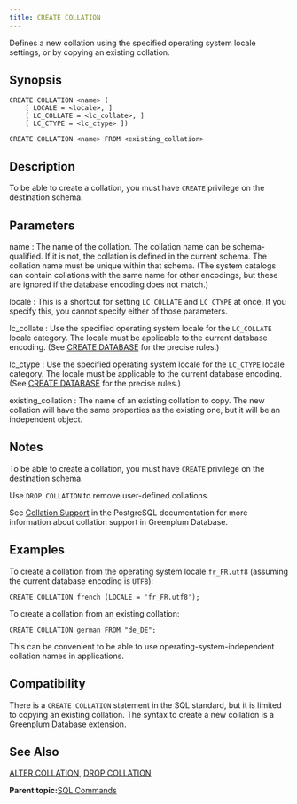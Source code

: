 ```yaml
---
title: CREATE COLLATION 
---
```


Defines a new collation using the specified operating system locale settings, or by copying an existing collation.

## <a id="section2"></a>Synopsis 

``` {#sql_command_synopsis}
CREATE COLLATION <name> (    
    [ LOCALE = <locale>, ]    
    [ LC_COLLATE = <lc_collate>, ]    
    [ LC_CTYPE = <lc_ctype> ])

CREATE COLLATION <name> FROM <existing_collation>
```

## <a id="section3"></a>Description 

To be able to create a collation, you must have `CREATE` privilege on the destination schema.

## <a id="section4"></a>Parameters 

name
:   The name of the collation. The collation name can be schema-qualified. If it is not, the collation is defined in the current schema. The collation name must be unique within that schema. \(The system catalogs can contain collations with the same name for other encodings, but these are ignored if the database encoding does not match.\)

locale
:   This is a shortcut for setting `LC_COLLATE` and `LC_CTYPE` at once. If you specify this, you cannot specify either of those parameters.

lc\_collate
:   Use the specified operating system locale for the `LC_COLLATE` locale category. The locale must be applicable to the current database encoding. \(See [CREATE DATABASE](CREATE_DATABASE.html) for the precise rules.\)

lc\_ctype
:   Use the specified operating system locale for the `LC_CTYPE` locale category. The locale must be applicable to the current database encoding. \(See [CREATE DATABASE](CREATE_DATABASE.html) for the precise rules.\)

existing\_collation
:   The name of an existing collation to copy. The new collation will have the same properties as the existing one, but it will be an independent object.

## <a id="section5"></a>Notes 

To be able to create a collation, you must have `CREATE` privilege on the destination schema.

Use `DROP COLLATION` to remove user-defined collations.

See [Collation Support](https://www.postgresql.org/docs/9.4/collation.html) in the PostgreSQL documentation for more information about collation support in Greenplum Database.

## <a id="section6"></a>Examples 

To create a collation from the operating system locale `fr_FR.utf8` \(assuming the current database encoding is `UTF8`\):

```
CREATE COLLATION french (LOCALE = 'fr_FR.utf8');
```

To create a collation from an existing collation:

```
CREATE COLLATION german FROM "de_DE";
```

This can be convenient to be able to use operating-system-independent collation names in applications.

## <a id="section7"></a>Compatibility 

There is a `CREATE COLLATION` statement in the SQL standard, but it is limited to copying an existing collation. The syntax to create a new collation is a Greenplum Database extension.

## <a id="section8"></a>See Also 

[ALTER COLLATION](ALTER_COLLATION.html), [DROP COLLATION](DROP_COLLATION.html)

**Parent topic:**[SQL Commands](../sql_commands/sql_ref.html)

